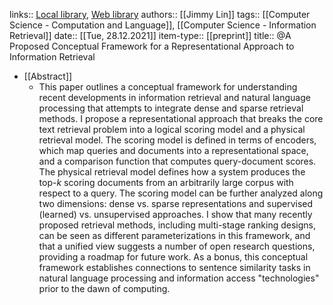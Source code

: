 links:: [Local library](zotero://select/library/items/63MJIM49), [Web library](https://www.zotero.org/users/6520516/items/63MJIM49)
authors:: [[Jimmy Lin]]
tags:: [[Computer Science - Computation and Language]], [[Computer Science - Information Retrieval]]
date:: [[Tue, 28.12.2021]]
item-type:: [[preprint]]
title:: @A Proposed Conceptual Framework for a Representational Approach to Information Retrieval

- [[Abstract]]
	- This paper outlines a conceptual framework for understanding recent developments in information retrieval and natural language processing that attempts to integrate dense and sparse retrieval methods. I propose a representational approach that breaks the core text retrieval problem into a logical scoring model and a physical retrieval model. The scoring model is defined in terms of encoders, which map queries and documents into a representational space, and a comparison function that computes query-document scores. The physical retrieval model defines how a system produces the top-$k$ scoring documents from an arbitrarily large corpus with respect to a query. The scoring model can be further analyzed along two dimensions: dense vs. sparse representations and supervised (learned) vs. unsupervised approaches. I show that many recently proposed retrieval methods, including multi-stage ranking designs, can be seen as different parameterizations in this framework, and that a unified view suggests a number of open research questions, providing a roadmap for future work. As a bonus, this conceptual framework establishes connections to sentence similarity tasks in natural language processing and information access "technologies" prior to the dawn of computing.